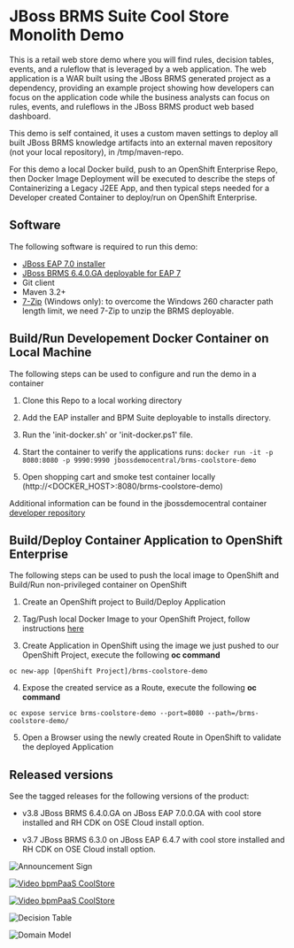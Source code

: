JBoss BRMS Suite Cool Store Monolith Demo
================================
This is a retail web store demo where you will find rules, decision tables, events, and a ruleflow
that is leveraged by a web application. The web application is a WAR built using the JBoss BRMS
generated project as a dependency, providing an example project showing how developers can focus on the
application code while the business analysts can focus on rules, events, and ruleflows in the
JBoss BRMS product web based dashboard.

This demo is self contained, it uses a custom maven settings to deploy all built JBoss BRMS knowledge artifacts
into an external maven repository (not your local repository), in /tmp/maven-repo.

For this demo a local Docker build, push to an OpenShift Enterprise Repo, then Docker Image Deployment will be executed to describe the steps of Containerizing a Legacy J2EE App, and then typical steps needed for a Developer created Container to deploy/run on OpenShift Enterprise.

Software
--------
The following software is required to run this demo:
- [JBoss EAP 7.0 installer](https://developers.redhat.com/download-manager/file/jboss-eap-7.0.0-installer.jar)
- [JBoss BRMS 6.4.0.GA deployable for EAP 7](https://developers.redhat.com/download-manager/content/origin/files/sha256/14/148eb9be40833d5da00bb6108cbed1852924135d25ceb6c601c62ba43f99f372/jboss-brms-6.4.0.GA-deployable-eap7.x.zip)
- Git client
- Maven 3.2+
- [7-Zip](http://www.7-zip.org/download.html) (Windows only): to overcome the Windows 260 character path length limit, we need 7-Zip to unzip the BRMS deployable.


Build/Run Developement Docker Container on Local Machine
-----------------------------------------
The following steps can be used to configure and run the demo in a container

1. Clone this Repo to a local working directory

2. Add the EAP installer and BPM Suite deployable to installs directory.

3. Run the 'init-docker.sh' or 'init-docker.ps1' file.

4. Start the container to verify the applications runs: `docker run -it -p 8080:8080 -p 9990:9990 jbossdemocentral/brms-coolstore-demo`

5. Open shopping cart and smoke test container locally  (http://&lt;DOCKER_HOST&gt;:8080/brms-coolstore-demo)

Additional information can be found in the jbossdemocentral container [developer repository](https://github.com/jbossdemocentral/docker-developer)

Build/Deploy Container Application to OpenShift Enterprise
-----------------------------------------
The following steps can be used to push the local image to OpenShift and Build/Run non-privileged container on OpenShift

1. Create an OpenShift project to Build/Deploy Application

2. Tag/Push local Docker Image to your OpenShift Project, follow instructions [here](https://github.com/mono2micro/coolstore-mono/blob/master/support/docker-OCP/README.md)

3. Create Application in OpenShift using the image we just pushed to our OpenShift Project, execute the following **oc command**
```
oc new-app [OpenShift Project]/brms-coolstore-demo
```
4. Expose the created service as a Route, execute the following **oc command**
```
oc expose service brms-coolstore-demo --port=8080 --path=/brms-coolstore-demo/
```
5. Open a Browser using the newly created Route in OpenShift to validate the deployed Application

Released versions
-----------------
See the tagged releases for the following versions of the product:

- v3.8 JBoss BRMS 6.4.0.GA on JBoss EAP 7.0.0.GA with cool store installed and RH CDK on OSE Cloud install option.

- v3.7 JBoss BRMS 6.3.0 on JBoss EAP 6.4.7 with cool store installed and RH CDK on OSE Cloud install option.

![Announcement Sign](https://github.com/jbossdemocentral/brms-coolstore-demo/blob/master/docs/demo-images/announce-sign.jpg?raw=true)

[![Video bpmPaaS CoolStore](https://github.com/jbossdemocentral/brms-coolstore-demo/blob/master/docs/demo-images/video-brms-coolstore-demo.png?raw=true)](https://vimeo.com/ericschabell/brms-coolstore-demo)

[![Video bpmPaaS CoolStore](https://github.com/jbossdemocentral/brms-coolstore-demo/blob/master/docs/demo-images/video-bpmpaas-coolstore.png?raw=true)](http://vimeo.com/ericschabell/bpmpaas-brms-coolstore-demo)

![Decision Table](https://github.com/jbossdemocentral/brms-coolstore-demo/blob/master/docs/demo-images/coolstore-decision-table.png?raw=true)

![Domain Model](https://github.com/jbossdemocentral/brms-coolstore-demo/blob/master/docs/demo-images/coolstore-model.png?raw=true)
